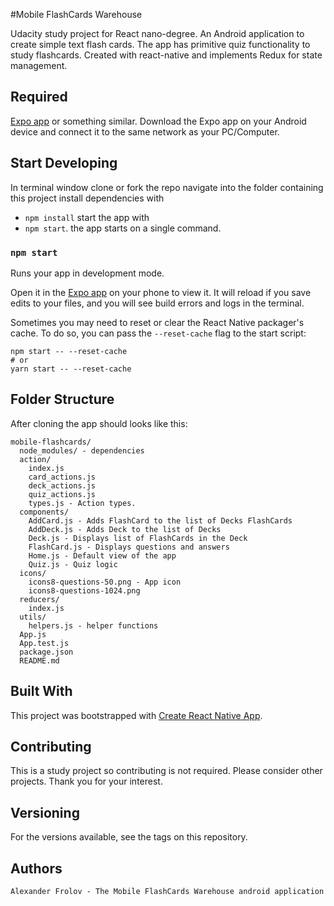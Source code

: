 #Mobile FlashCards Warehouse

Udacity study project for React nano-degree.
An Android application to create simple text flash cards. The app has
primitive quiz functionality to study flashcards.
Created with react-native and implements Redux for state management.

## Required

[Expo app](https://expo.io) or something similar.
Download the Expo app on your Android device and connect it to the same
network as your PC/Computer.

##  Start Developing

In terminal window
clone or fork the repo
navigate into the folder containing this project
install dependencies with
- `npm install`
start the app with
- `npm start`. the app starts on a single command.

### `npm start`

Runs your app in development mode.

Open it in the [Expo app](https://expo.io) on your phone to view it. It will reload if you save edits to your files, and you will see build errors and logs in the terminal.

Sometimes you may need to reset or clear the React Native packager's cache. To do so, you can pass the `--reset-cache` flag to the start script:

```
npm start -- --reset-cache
# or
yarn start -- --reset-cache
```
## Folder Structure

After cloning the app should looks like this:

```
mobile-flashcards/
  node_modules/ - dependencies
  action/
    index.js
    card_actions.js
    deck_actions.js
    quiz_actions.js
    types.js - Action types.
  components/
    AddCard.js - Adds FlashCard to the list of Decks FlashCards
    AddDeck.js - Adds Deck to the list of Decks
    Deck.js - Displays list of FlashCards in the Deck
    FlashCard.js - Displays questions and answers
    Home.js - Default view of the app
    Quiz.js - Quiz logic
  icons/
    icons8-questions-50.png - App icon
    icons8-questions-1024.png
  reducers/
    index.js
  utils/
    helpers.js - helper functions
  App.js
  App.test.js
  package.json
  README.md

```

## Built With

This project was bootstrapped with [Create React Native App](https://github.com/react-community/create-react-native-app).


## Contributing

This is a study project so contributing is not required. Please consider other projects. Thank you for your interest.

## Versioning

For the versions available, see the tags on this repository.

## Authors

    Alexander Frolov - The Mobile FlashCards Warehouse android application
